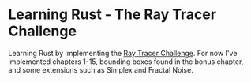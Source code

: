# Learning Rust - The Ray Tracer Challenge

Learning Rust by implementing the [Ray Tracer Challenge](http://www.raytracerchallenge.com/). For now I've implemented chapters 1-15, bounding boxes found in the bonus chapter, and some extensions such as Simplex and Fractal Noise.
